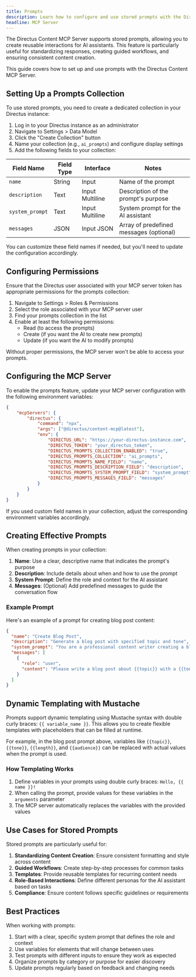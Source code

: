 ```yaml
---
title: Prompts
description: Learn how to configure and use stored prompts with the Directus Content MCP Server.
headline: MCP Server
---
```


The Directus Content MCP Server supports stored prompts, allowing you to create reusable interactions for AI assistants. This feature is particularly useful for standardizing responses, creating guided workflows, and ensuring consistent content creation.

This guide covers how to set up and use prompts with the Directus Content MCP Server.

## Setting Up a Prompts Collection

To use stored prompts, you need to create a dedicated collection in your Directus instance:

1. Log in to your Directus instance as an administrator
2. Navigate to Settings > Data Model
3. Click the "Create Collection" button
4. Name your collection (e.g., `ai_prompts`) and configure display settings
5. Add the following fields to your collection:

| Field Name       | Field Type       | Interface        | Notes                                    |
| ---------------- | ---------------- | ---------------- | ---------------------------------------- |
| `name`           | String           | Input            | Name of the prompt                       |
| `description`    | Text             | Input Multiline  | Description of the prompt's purpose      |
| `system_prompt`  | Text             | Input Multiline  | System prompt for the AI assistant       |
| `messages`       | JSON             | Input JSON       | Array of predefined messages (optional)  |

You can customize these field names if needed, but you'll need to update the configuration accordingly.

## Configuring Permissions

Ensure that the Directus user associated with your MCP server token has appropriate permissions for the prompts collection:

1. Navigate to Settings > Roles & Permissions
2. Select the role associated with your MCP server user
3. Find your prompts collection in the list
4. Enable at least the following permissions:
   - Read (to access the prompts)
   - Create (if you want the AI to create new prompts)
   - Update (if you want the AI to modify prompts)

Without proper permissions, the MCP server won't be able to access your prompts.

## Configuring the MCP Server

To enable the prompts feature, update your MCP server configuration with the following environment variables:

```json
{
	"mcpServers": {
		"directus": {
			"command": "npx",
			"args": ["@directus/content-mcp@latest"],
			"env": {
				"DIRECTUS_URL": "https://your-directus-instance.com",
				"DIRECTUS_TOKEN": "your_directus_token",
				"DIRECTUS_PROMPTS_COLLECTION_ENABLED": "true",
				"DIRECTUS_PROMPTS_COLLECTION": "ai_prompts",
				"DIRECTUS_PROMPTS_NAME_FIELD": "name",
				"DIRECTUS_PROMPTS_DESCRIPTION_FIELD": "description",
				"DIRECTUS_PROMPTS_SYSTEM_PROMPT_FIELD": "system_prompt",
				"DIRECTUS_PROMPTS_MESSAGES_FIELD": "messages"
			}
		}
	}
}
```

If you used custom field names in your collection, adjust the corresponding environment variables accordingly.

## Creating Effective Prompts

When creating prompts in your collection:

1. **Name**: Use a clear, descriptive name that indicates the prompt's purpose
2. **Description**: Include details about when and how to use the prompt
3. **System Prompt**: Define the role and context for the AI assistant
4. **Messages**: (Optional) Add predefined messages to guide the conversation flow

### Example Prompt

Here's an example of a prompt for creating blog post content:

```json
{
  "name": "Create Blog Post",
  "description": "Generate a blog post with specified topic and tone",
  "system_prompt": "You are a professional content writer creating a blog post for a technology company. Maintain a helpful, authoritative tone while making complex topics accessible.",
  "messages": [
    {
      "role": "user",
      "content": "Please write a blog post about {{topic}} with a {{tone}} tone. The post should be around {{length}} words and target {{audience}}."
    }
  ]
}
```

## Dynamic Templating with Mustache

Prompts support dynamic templating using Mustache syntax with double curly braces: `{{ variable_name }}`. This allows you to create flexible templates with placeholders that can be filled at runtime.

For example, in the blog post prompt above, variables like `{{topic}}`, `{{tone}}`, `{{length}}`, and `{{audience}}` can be replaced with actual values when the prompt is used.

### How Templating Works

1. Define variables in your prompts using double curly braces: `Hello, {{ name }}!`
2. When calling the prompt, provide values for these variables in the `arguments` parameter
3. The MCP server automatically replaces the variables with the provided values

## Use Cases for Stored Prompts

Stored prompts are particularly useful for:

1. **Standardizing Content Creation**: Ensure consistent formatting and style across content
2. **Guided Workflows**: Create step-by-step processes for common tasks
3. **Templates**: Provide reusable templates for recurring content needs
4. **Role-Based Interactions**: Define different personas for the AI assistant based on tasks
5. **Compliance**: Ensure content follows specific guidelines or requirements

## Best Practices

When working with prompts:

1. Start with a clear, specific system prompt that defines the role and context
2. Use variables for elements that will change between uses
3. Test prompts with different inputs to ensure they work as expected
4. Organize prompts by category or purpose for easier discovery
5. Update prompts regularly based on feedback and changing needs
